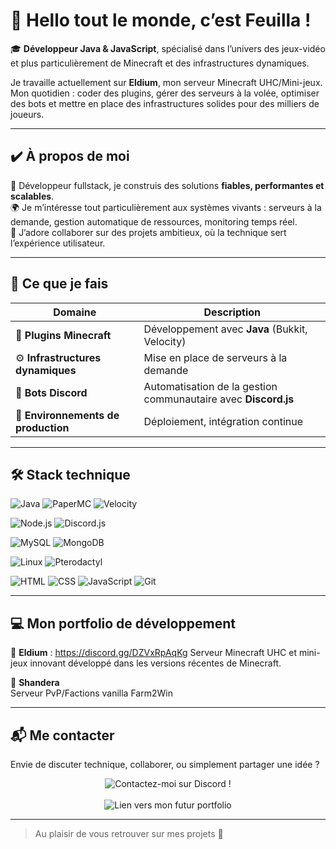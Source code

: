 # 👋 Hello tout le monde, c’est Feuilla !

🎓 **Développeur Java & JavaScript**, spécialisé dans l’univers des jeux-vidéo et plus particulièrement de Minecraft et des infrastructures dynamiques.

Je travaille actuellement sur **Eldium**, mon serveur Minecraft UHC/Mini-jeux.  
Mon quotidien : coder des plugins, gérer des serveurs à la volée, optimiser des bots et mettre en place des infrastructures solides pour des milliers de joueurs.

---

## ✔️ À propos de moi

💼 Développeur fullstack, je construis des solutions **fiables, performantes et scalables**.  
🌍 Je m’intéresse tout particulièrement aux systèmes vivants : serveurs à la demande, gestion automatique de ressources, monitoring temps réel.  
🤝 J’adore collaborer sur des projets ambitieux, où la technique sert l’expérience utilisateur.

---

## 🔧 Ce que je fais

| Domaine | Description |
|--------|-------------|
| 🧩 **Plugins Minecraft** | Développement avec **Java** (Bukkit, Velocity) |
| ⚙️ **Infrastructures dynamiques** | Mise en place de serveurs à la demande |
| 🤖 **Bots Discord** | Automatisation de la gestion communautaire avec **Discord.js** |
| 🧪 **Environnements de production** | Déploiement, intégration continue |
---

## 🛠️ Stack technique

![Java](https://img.shields.io/badge/Java-%23ED8B00.svg?style=for-the-badge&logo=openjdk&logoColor=white)
![PaperMC](https://img.shields.io/badge/PaperMC-white?style=for-the-badge&logoColor=black)
![Velocity](https://img.shields.io/badge/Velocity-black?style=for-the-badge)

![Node.js](https://img.shields.io/badge/Node.js-339933?style=for-the-badge&logo=nodedotjs&logoColor=white)
![Discord.js](https://img.shields.io/badge/Discord.js-5865F2?style=for-the-badge&logo=discord&logoColor=white)

![MySQL](https://img.shields.io/badge/MySQL-4479A1?style=for-the-badge&logo=mysql&logoColor=white)
![MongoDB](https://img.shields.io/badge/MongoDB-4EA94B?style=for-the-badge&logo=mongodb&logoColor=white)

![Linux](https://img.shields.io/badge/Linux-FCC624?style=for-the-badge&logo=linux&logoColor=black)
![Pterodactyl](https://img.shields.io/badge/Pterodactyl-2C2F33?style=for-the-badge&logoColor=white)

![HTML](https://img.shields.io/badge/HTML5-E34F26?style=for-the-badge&logo=html5&logoColor=white)
![CSS](https://img.shields.io/badge/CSS3-1572B6?style=for-the-badge&logo=css3&logoColor=white)
![JavaScript](https://img.shields.io/badge/JavaScript-F7DF1E?style=for-the-badge&logo=javascript&logoColor=black)
![Git](https://img.shields.io/badge/Git-F05032?style=for-the-badge&logo=git&logoColor=white)

---

## 💻 Mon portfolio de développement

🔹 **Eldium** : https://discord.gg/DZVxRpAqKg
Serveur Minecraft UHC et mini-jeux innovant développé dans les versions récentes de Minecraft.

🔹 **Shandera**  
Serveur PvP/Factions vanilla Farm2Win

---

## 📬 Me contacter

Envie de discuter technique, collaborer, ou simplement partager une idée ?
<div align="center">
  <img src="https://img.shields.io/badge/💬Discord-blue?style=for-the-badge" alt="Contactez-moi sur Discord !">
</div>

<br>

<div align="center">
  <img src="https://img.shields.io/badge/🌐%20Mon%20site-À%20venir-blue?style=for-the-badge" alt="Lien vers mon futur portfolio">
</div>

---

> Au plaisir de vous retrouver sur mes projets 🌿
